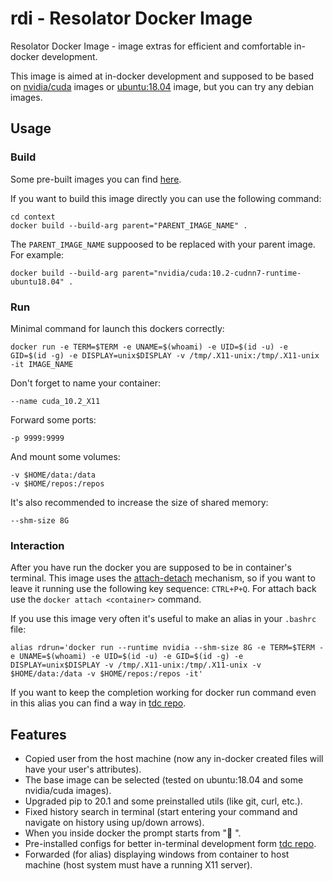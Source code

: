 # rdi - Resolator Docker Image
Resolator Docker Image - image extras for efficient and comfortable in-docker 
development. 

This image is aimed at in-docker development and supposed to be based on 
[nvidia/cuda](https://gitlab.com/nvidia/container-images/cuda/-/tree/master/dist/ubuntu18.04) 
images or 
[ubuntu:18.04](https://hub.docker.com/_/ubuntu) image, but you can try any 
debian images.

## Usage
### Build
Some pre-built images you can find 
[here](https://hub.docker.com/r/resolator/rdi).

If you want to build this image directly you can use the following command:
```shell script
cd context
docker build --build-arg parent="PARENT_IMAGE_NAME" .
```

The `PARENT_IMAGE_NAME` suppoosed to be replaced with your parent image. For 
example:
```shell script
docker build --build-arg parent="nvidia/cuda:10.2-cudnn7-runtime-ubuntu18.04" .
```

### Run
Minimal command for launch this dockers correctly:
```shell script
docker run -e TERM=$TERM -e UNAME=$(whoami) -e UID=$(id -u) -e GID=$(id -g) -e DISPLAY=unix$DISPLAY -v /tmp/.X11-unix:/tmp/.X11-unix -it IMAGE_NAME
```

Don't forget to name your container:
```shell script
--name cuda_10.2_X11
```
Forward some ports:
```shell script
-p 9999:9999
```
And mount some volumes:
```shell script
-v $HOME/data:/data
-v $HOME/repos:/repos
```
It's also recommended to increase the size of shared memory:
```shell script
--shm-size 8G
```

### Interaction
After you have run the docker you are supposed to be in container's terminal. 
This image uses the 
[attach-detach](https://docs.docker.com/engine/reference/commandline/attach/) 
mechanism, so if you want to leave it running use the following key sequence: 
`CTRL+P+Q`. For attach back use the `docker attach <container>` command.

If you use this image very often it's useful to make an alias in your 
`.bashrc` file:
```shell script
alias rdrun='docker run --runtime nvidia --shm-size 8G -e TERM=$TERM -e UNAME=$(whoami) -e UID=$(id -u) -e GID=$(id -g) -e DISPLAY=unix$DISPLAY -v /tmp/.X11-unix:/tmp/.X11-unix -v $HOME/data:/data -v $HOME/repos:/repos -it'
```
If you want to keep the completion working for docker run command even in this 
alias you can find a way in [tdc repo](https://github.com/resolator/tdc).

## Features
- Copied user from the host machine (now any in-docker created files will have 
your user's attributes). 
- The base image can be selected (tested on ubuntu:18.04 and some nvidia/cuda 
images).
- Upgraded pip to 20.1 and some preinstalled utils (like git, curl, etc.).
- Fixed history search in terminal (start entering your command and navigate 
on history using up/down arrows).
- When you inside docker the prompt starts from ":whale: ".
- Pre-installed configs for better in-terminal development form 
[tdc repo](https://github.com/resolator/tdc).
- Forwarded (for alias) displaying windows from container to host machine 
(host system must have a running X11 server).
